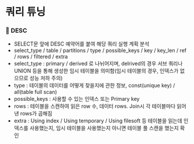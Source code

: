 # 쿼리 튜닝

### 🖤 DESC
 - SELECT문 앞에 DESC 예약어를 붙여 해당 쿼리 실행 계획 분석
 - select_type / table / partitions / type / possible_keys / key / key_len / ref / rows / filtered / extra
 - select_type : primary / derived 로 나뉘어지며, delrived의 경우 서브 쿼리나 UNION 등을 통해 생성한 임시 테이블을 의미함(임시 테이블의 경우, 인덱스가 없으므로 성능 저하 주의)
 - type : 테이블의 데이터를 어떻게 찾을지에 관한 정보, const(unique key) / all(table full scan)
 - possible_keys : 사용할 수 있는 인덱스 또는 Primary key
 - rows : 테이블을 스캔하여 읽은 row 수, 데이터 rows. Join시 각 테이블마다 읽어낸 rows가 곱해짐
 - extra : Using index / Using temporary / Using filesoft 등 테이블을 읽는데 인덱스를 사용했는지, 임시 테이블을 사용했는지 아니면 테이블 풀 스캔을 했는지 확인
